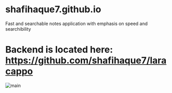 # shafihaque7.github.io
Fast and searchable notes application with emphasis on speed and searchibility

# Backend is located here: https://github.com/shafihaque7/laracappo

![main](https://github.com/shafihaque7/shafihaque7.github.io/blob/master/demo1.gif)
